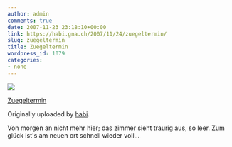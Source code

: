 ```yaml
---
author: admin
comments: true
date: 2007-11-23 23:18:10+00:00
link: https://habi.gna.ch/2007/11/24/zuegeltermin/
slug: zuegeltermin
title: Zuegeltermin
wordpress_id: 1079
categories:
- none
---
```



 [![](http://farm3.static.flickr.com/2025/2057655671_c75353e2b9_m.jpg)](http://www.flickr.com/photos/habi/2057655671/)
   

 
  [Zuegeltermin](http://www.flickr.com/photos/habi/2057655671/)
    

  Originally uploaded by [habi](http://www.flickr.com/people/habi/).
 



Von morgen an nicht mehr hier; das zimmer sieht traurig aus, so leer. Zum glück ist's am neuen ort schnell wieder voll...
  

